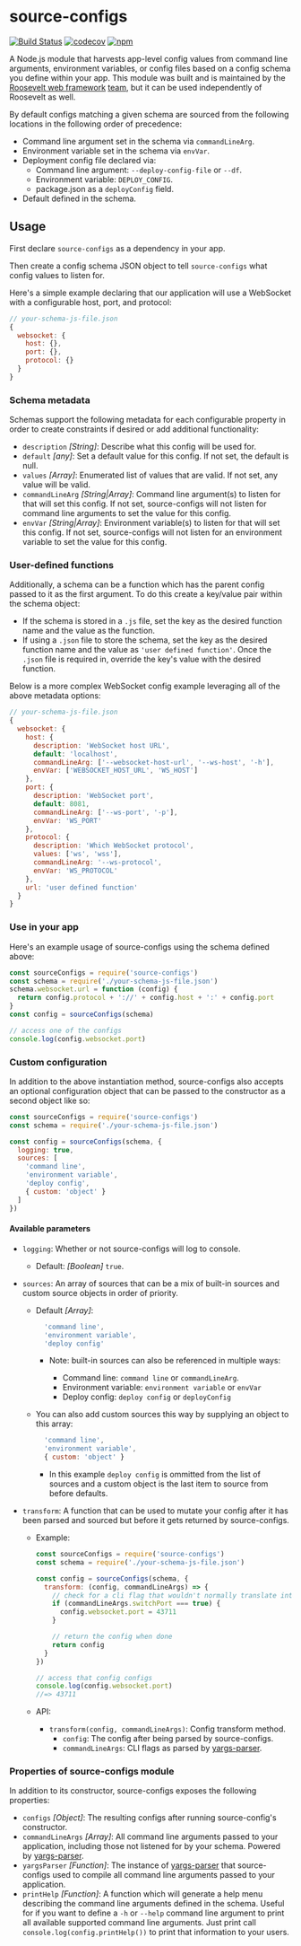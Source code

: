 # source-configs

[![Build Status](https://github.com/rooseveltframework/source-configs/workflows/CI/badge.svg
)](https://github.com/rooseveltframework/source-configs/actions?query=workflow%3ACI) [![codecov](https://codecov.io/gh/rooseveltframework/source-configs/branch/master/graph/badge.svg)](https://codecov.io/gh/rooseveltframework/source-configs) [![npm](https://img.shields.io/npm/v/source-configs.svg)](https://www.npmjs.com/package/source-configs)

A Node.js module that harvests app-level config values from command line arguments, environment variables, or config files based on a config schema you define within your app. This module was built and is maintained by the [Roosevelt web framework](https://github.com/rooseveltframework/roosevelt) [team](https://github.com/orgs/rooseveltframework/people), but it can be used independently of Roosevelt as well.

By default configs matching a given schema are sourced from the following locations in the following order of precedence:

- Command line argument set in the schema via `commandLineArg`.
- Environment variable set in the schema via `envVar`.
- Deployment config file declared via:
  - Command line argument: `--deploy-config-file` or `--df`.
  - Environment variable: `DEPLOY_CONFIG`.
  - package.json as a `deployConfig` field.
- Default defined in the schema.

## Usage

First declare `source-configs` as a dependency in your app.

Then create a config schema JSON object to tell `source-configs` what config values to listen for.

Here's a simple example declaring that our application will use a WebSocket with a configurable host, port, and protocol:

```js
// your-schema-js-file.json
{
  websocket: {
    host: {},
    port: {},
    protocol: {}
  }
}
```

### Schema metadata

Schemas support the following metadata for each configurable property in order to create constraints if desired or add additional functionality:

- `description` *[String]*: Describe what this config will be used for.
- `default` *[any]*: Set a default value for this config. If not set, the default is null.
- `values` *[Array]*: Enumerated list of values that are valid. If not set, any value will be valid.
- `commandLineArg` *[String|Array<String>]*: Command line argument(s) to listen for that will set this config. If not set, source-configs will not listen for command line arguments to set the value for this config.
- `envVar` *[String|Array<String>]*: Environment variable(s) to listen for that will set this config. If not set, source-configs will not listen for an environment variable to set the value for this config.

### User-defined functions

Additionally, a schema can be a function which has the parent config passed to it as the first argument. To do this create a key/value pair within the schema object:
 - If the schema is stored in a `.js` file, set the key as the desired function name and the value as the function.
 - If using a `.json` file to store the schema, set the key as the desired function name and the value as `'user defined function'`. Once the `.json` file is required in, override the key's value with the desired function.

Below is a more complex WebSocket config example leveraging all of the above metadata options:

```js
// your-schema-js-file.json
{
  websocket: {
    host: {
      description: 'WebSocket host URL',
      default: 'localhost',
      commandLineArg: ['--websocket-host-url', '--ws-host', '-h'],
      envVar: ['WEBSOCKET_HOST_URL', 'WS_HOST']
    },
    port: {
      description: 'WebSocket port',
      default: 8081,
      commandLineArg: ['--ws-port', '-p'],
      envVar: 'WS_PORT'
    },
    protocol: {
      description: 'Which WebSocket protocol',
      values: ['ws', 'wss'],
      commandLineArg: '--ws-protocol',
      envVar: 'WS_PROTOCOL'
    },
    url: 'user defined function'
  }
}
```

### Use in your app

Here's an example usage of source-configs using the schema defined above:

```javascript
const sourceConfigs = require('source-configs')
const schema = require('./your-schema-js-file.json')
schema.websocket.url = function (config) {
  return config.protocol + '://' + config.host + ':' + config.port
}
const config = sourceConfigs(schema)

// access one of the configs
console.log(config.websocket.port)
```

### Custom configuration

In addition to the above instantiation method, source-configs also accepts an optional configuration object that can be passed to the constructor as a second object like so:

```javascript
const sourceConfigs = require('source-configs')
const schema = require('./your-schema-js-file.json')

const config = sourceConfigs(schema, {
  logging: true,
  sources: [
    'command line',
    'environment variable',
    'deploy config',
    { custom: 'object' }
  ]
})
```

#### Available parameters

- `logging`: Whether or not source-configs will log to console.

  - Default: *[Boolean]* `true`.

- `sources`: An array of sources that can be a mix of built-in sources and custom source objects in order of priority.
  - Default *[Array]*:

    ```javascript
      'command line',
      'environment variable',
      'deploy config'
    ```

    - Note: built-in sources can also be referenced in multiple ways:

      - Command line: `command line` or `commandLineArg`.
      - Environment variable: `environment variable` or `envVar`
      - Deploy config: `deploy config` or `deployConfig`

  - You can also add custom sources this way by supplying an object to this array:

    ```javascript
      'command line',
      'environment variable',
      { custom: 'object' }
    ```

    - In this example `deploy config` is ommitted from the list of sources and a custom object is the last item to source from before defaults.

- `transform`: A function that can be used to mutate your config after it has been parsed and sourced but before it gets returned by source-configs.

  - Example:

    ```javascript
    const sourceConfigs = require('source-configs')
    const schema = require('./your-schema-js-file.json')

    const config = sourceConfigs(schema, {
      transform: (config, commandLineArgs) => {
        // check for a cli flag that wouldn't normally translate into a config
        if (commandLineArgs.switchPort === true) {
          config.websocket.port = 43711
        }

        // return the config when done
        return config
      }
    })

    // access that config configs
    console.log(config.websocket.port)
    //=> 43711
    ```

  - API:

    - `transform(config, commandLineArgs)`: Config transform method.
      - `config`: The config after being parsed by source-configs.
      - `commandLineArgs`: CLI flags as parsed by [yargs-parser](https://www.npmjs.com/package/yargs-parser).

### Properties of source-configs module

In addition to its constructor, source-configs exposes the following properties:

- `configs` *[Object]*: The resulting configs after running source-config's constructor.
- `commandLineArgs` *[Array]*: All command line arguments passed to your application, including those not listened for by your schema. Powered by [yargs-parser](https://www.npmjs.com/package/yargs-parser).
- `yargsParser` *[Function]*: The instance of [yargs-parser](https://www.npmjs.com/package/yargs-parser) that source-configs used to compile all command line arguments passed to your application.
- `printHelp` *[Function]*: A function which will generate a help menu describing the command line arguments defined in the schema. Useful for if you want to define a `-h` or `--help` command line argument to print all available supported command line arguments. Just print call `console.log(config.printHelp())` to print that information to your users.